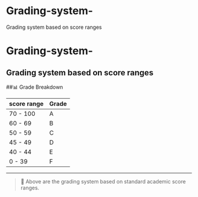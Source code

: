 # Grading-system-
Grading system based on score ranges
# Grading-system-
Grading system based on score ranges
---

##📊 Grade Breakdown 

| score range| Grade|
|------------|------|
| 70 - 100   | A    |
| 60 - 69    | B    |
| 50 - 59    | C    |
| 45 - 49    | D    |
| 40 - 44    | E    |
| 0 - 39     | F    |

---

> 🌟 Above are the grading system based on standard academic score ranges.
